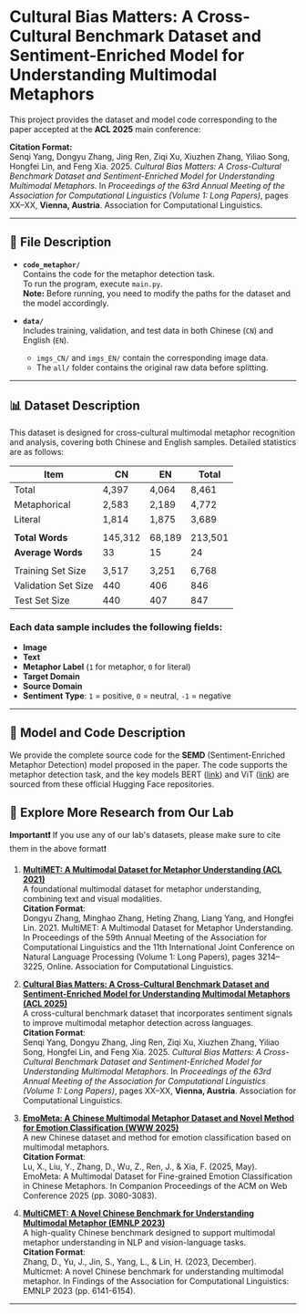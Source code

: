 # Cultural Bias Matters: A Cross-Cultural Benchmark Dataset and Sentiment-Enriched Model for Understanding Multimodal Metaphors

This project provides the dataset and model code corresponding to the paper accepted at the **ACL 2025** main conference:

**Citation Format:**  
Senqi Yang, Dongyu Zhang, Jing Ren, Ziqi Xu, Xiuzhen Zhang, Yiliao Song, Hongfei Lin, and Feng Xia. 2025. *Cultural Bias Matters: A Cross-Cultural Benchmark Dataset and Sentiment-Enriched Model for Understanding Multimodal Metaphors*. In *Proceedings of the 63rd Annual Meeting of the Association for Computational Linguistics (Volume 1: Long Papers)*, pages XX–XX, **Vienna, Austria**. Association for Computational Linguistics.

---

## 📁 File Description

- **`code_metaphor/`**  
  Contains the code for the metaphor detection task.  
  To run the program, execute `main.py`.  
  **Note:** Before running, you need to modify the paths for the dataset and the model accordingly.

- **`data/`**  
  Includes training, validation, and test data in both Chinese (`CN`) and English (`EN`).  
  - `imgs_CN/` and `imgs_EN/` contain the corresponding image data.  
  - The `all/` folder contains the original raw data before splitting.

---

## 📊 Dataset Description

This dataset is designed for cross-cultural multimodal metaphor recognition and analysis, covering both Chinese and English samples. Detailed statistics are as follows:

| **Item**              | **CN**   | **EN**   | **Total** |
|-----------------------|----------|----------|-----------|
| Total                 | 4,397    | 4,064    | 8,461     |
| Metaphorical          | 2,583    | 2,189    | 4,772     |
| Literal               | 1,814    | 1,875    | 3,689     |
|                       |          |          |           |
| **Total Words**       | 145,312  | 68,189   | 213,501   |
| **Average Words**     | 33       | 15       | 24        |
|                       |          |          |           |
| Training Set Size     | 3,517    | 3,251    | 6,768     |
| Validation Set Size   | 440      | 406      | 846       |
| Test Set Size         | 440      | 407      | 847       |

### Each data sample includes the following fields:

- **Image**  
- **Text**  
- **Metaphor Label** (`1` for metaphor, `0` for literal)  
- **Target Domain** 
- **Source Domain** 
- **Sentiment Type**: `1` = positive, `0` = neutral, `-1` = negative

---

## 🧠 Model and Code Description

We provide the complete source code for the **SEMD** (Sentiment-Enriched Metaphor Detection) model proposed in the paper. The code supports the metaphor detection task, and the key models BERT ([link](https://huggingface.co/bert-base-multilingual-cased)) and ViT ([link](https://huggingface.co/google/vit-base-patch16-224)) are sourced from these official Hugging Face repositories.
## 🔬 Explore More Research from Our Lab

**Important❗**  If you use any of our lab's datasets, please make sure to cite them in the above format❗

1. **[MultiMET: A Multimodal Dataset for Metaphor Understanding (ACL 2021)](https://github.com/DUTIR-YSQ/MultiMET)**  
   A foundational multimodal dataset for metaphor understanding, combining text and visual modalities.  
   **Citation Format**:  
   Dongyu Zhang, Minghao Zhang, Heting Zhang, Liang Yang, and Hongfei Lin. 2021. MultiMET: A Multimodal Dataset for Metaphor Understanding. In Proceedings of the 59th Annual Meeting of the Association for Computational Linguistics and the 11th International Joint Conference on Natural Language Processing (Volume 1: Long Papers), pages 3214–3225, Online. Association for Computational Linguistics.

2. **[Cultural Bias Matters: A Cross-Cultural Benchmark Dataset and Sentiment-Enriched Model for Understanding Multimodal Metaphors (ACL 2025)](https://github.com/DUTIR-YSQ/MultiMM)**  
   A cross-cultural benchmark dataset that incorporates sentiment signals to improve multimodal metaphor detection across languages.  
   **Citation Format**:  
   Senqi Yang, Dongyu Zhang, Jing Ren, Ziqi Xu, Xiuzhen Zhang, Yiliao Song, Hongfei Lin, and Feng Xia. 2025. *Cultural Bias Matters: A Cross-Cultural Benchmark Dataset and Sentiment-Enriched Model for Understanding Multimodal Metaphors*. In *Proceedings of the 63rd Annual Meeting of the Association for Computational Linguistics (Volume 1: Long Papers)*, pages XX–XX, **Vienna, Austria**. Association for Computational Linguistics.

3. **[EmoMeta: A Chinese Multimodal Metaphor Dataset and Novel Method for Emotion Classification (WWW 2025)](https://github.com/DUTIR-YSQ/EmoMeta)**  
   A new Chinese dataset and method for emotion classification based on multimodal metaphors.  
   **Citation Format**:  
   Lu, X., Liu, Y., Zhang, D., Wu, Z., Ren, J., & Xia, F. (2025, May). EmoMeta: A Multimodal Dataset for Fine-grained Emotion Classification in Chinese Metaphors. In Companion Proceedings of the ACM on Web Conference 2025 (pp. 3080-3083).

4. **[MultiCMET: A Novel Chinese Benchmark for Understanding Multimodal Metaphor (EMNLP 2023)](https://github.com/DUTIR-YSQ/MultiCMET)**  
   A high-quality Chinese benchmark designed to support multimodal metaphor understanding in NLP and vision-language tasks.  
   **Citation Format**:  
   Zhang, D., Yu, J., Jin, S., Yang, L., & Lin, H. (2023, December). Multicmet: A novel Chinese benchmark for understanding multimodal metaphor. In Findings of the Association for Computational Linguistics: EMNLP 2023 (pp. 6141-6154).

---


